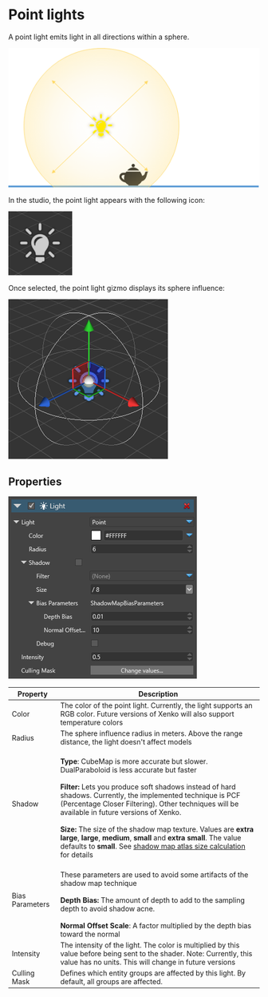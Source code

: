 # Point lights

A point light emits light in all directions within a sphere.

![media/PointLightOverview.png](media/PointLightOverview.png) 

In the studio, the point light appears with the following icon:

![media/PointLight.png](media/PointLight.png) 

Once selected, the point light gizmo displays its sphere influence:

![media/PointLightSelected.png](media/PointLightSelected.png)

## Properties

![media/PointLightProperties.png](media/PointLightProperties.png) 

| Property            | Description                                                                                                                                         |
| ------------------- | --------------------------------------------------------------------------------------------------------------------------------------------------- |
| Color               | The color of the point light. Currently, the light supports an RGB color. Future versions of Xenko will also support temperature colors                      |
| Radius              | The sphere influence radius in meters. Above the range distance, the light doesn't affect models                                           |
| Shadow             | <br>**Type**: CubeMap is more accurate but slower. DualParaboloid is less accurate but faster</br> <br> **Filter:** Lets you produce soft shadows instead of hard shadows. Currently, the implemented technique is PCF (Percentage Closer Filtering). Other techniques will be available in future versions of Xenko.</br> <br>**Size:** The size of the shadow map texture. Values are **extra large**, **large**, **medium**, **small** and **extra small**. The value defaults to **small**. See [shadow map atlas size calculation](shadow-optimization.md) for details</br>     |          
| Bias Parameters     | <br>These parameters are used to avoid some artifacts of the shadow map technique</br> <br>**Depth Bias:** The amount of depth to add to the sampling depth to avoid shadow acne.</br> <br>**Normal Offset Scale**: A factor multiplied by the depth bias toward the normal </br>                                                                   |
| Intensity           | The intensity of the light. The color is multiplied by this value before being sent to the shader. Note: Currently, this value has no units. This will change in future versions |
| Culling Mask        | Defines which entity groups are affected by this light. By default, all groups are affected.                                                        |